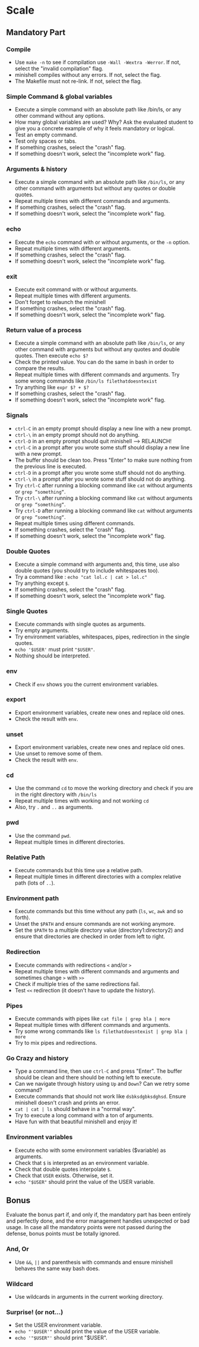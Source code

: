 # Scale
## Mandatory Part
### Compile
- Use `make -n` to see if compilation use `-Wall -Wextra -Werror`.
If not, select the "invalid compilation" flag.
- minishell compiles without any errors. If not, select the flag.
- The Makefile must not re-link. If not, select the flag.
### Simple Command & global variables
- Execute a simple command with an absolute path like /bin/ls, or any other command without any options.
- How many global variables are used? Why? Ask the evaluated student to give you a concrete example of why it feels mandatory or logical.
- Test an empty command.
- Test only spaces or tabs.
- If something crashes, select the "crash" flag.
- If something doesn't work, select the "incomplete work" flag.
### Arguments & history
- Execute a simple command with an absolute path like `/bin/ls`, or any other command with arguments but without any quotes or double quotes.
- Repeat multiple times with different commands and arguments.
- If something crashes, select the "crash" flag.
- If something doesn't work, select the "incomplete work" flag.
### echo
- Execute the `echo` command with or without arguments, or the `-n` option.
- Repeat multiple times with different arguments.
- If something crashes, select the "crash" flag.
- If something doesn't work, select the "incomplete work" flag.
### exit
- Execute exit command with or without arguments.
- Repeat multiple times with different arguments.
- Don't forget to relaunch the minishell
- If something crashes, select the "crash" flag.
- If something doesn't work, select the "incomplete work" flag.
### Return value of a process
- Execute a simple command with an absolute path like `/bin/ls`, or any other command with arguments but without any quotes and double quotes.
Then execute `echo $?`
- Check the printed value. You can do the same in bash in order to compare the results.
- Repeat multiple times with different commands and arguments. Try some wrong commands like `/bin/ls filethatdoesntexist`
- Try anything like `expr $? + $?`
- If something crashes, select the "crash" flag.
- If something doesn't work, select the "incomplete work" flag.
### Signals
- `ctrl-C` in an empty prompt should display a new line with a new prompt.
- `ctrl-\` in an empty prompt should not do anything.
- `ctrl-D` in an empty prompt should quit minishell --> RELAUNCH!
- `ctrl-C` in a prompt after you wrote some stuff should display a new line with a new prompt.
- The buffer should be clean too. Press "Enter" to make sure nothing from the previous line is executed.
- `ctrl-D` in a prompt after you wrote some stuff should not do anything.
- `ctrl-\` in a prompt after you wrote some stuff should not do anything.
- Try `ctrl-C` after running a blocking command like `cat` without arguments or `grep “something“`.
- Try `ctrl-\` after running a blocking command like `cat` without arguments or `grep “something“`.
- Try `ctrl-D` after running a blocking command like `cat` without arguments or `grep “something“`.
- Repeat multiple times using different commands.
- If something crashes, select the "crash" flag.
- If something doesn't work, select the "incomplete work" flag.
### Double Quotes
- Execute a simple command with arguments and, this time, use also double quotes (you should try to include whitespaces too).
- Try a command like : `echo "cat lol.c | cat > lol.c"`
- Try anything except `$`.
- If something crashes, select the "crash" flag.
- If something doesn't work, select the "incomplete work" flag.
### Single Quotes
- Execute commands with single quotes as arguments.
- Try empty arguments.
- Try environment variables, whitespaces, pipes, redirection in the single quotes.
- `echo '$USER'` must print `"$USER"`.
- Nothing should be interpreted.
### env
- Check if `env` shows you the current environment variables.
### export
- Export environment variables, create new ones and replace old ones.
- Check the result with `env`.
### unset
- Export environment variables, create new ones and replace old ones.
- Use unset to remove some of them.
- Check the result with `env`.
### cd
- Use the command `cd` to move the working directory and check if you are in the right directory with `/bin/ls`
- Repeat multiple times with working and not working `cd`
- Also, try `.` and `..` as arguments.
### pwd
- Use the command `pwd`.
- Repeat multiple times in different directories.
### Relative Path
- Execute commands but this time use a relative path.
- Repeat multiple times in different directories with a complex relative path (lots of `..`).
### Environment path
- Execute commands but this time without any path (`ls`, `wc`, `awk` and so forth).
- Unset the `$PATH` and ensure commands are not working anymore.
- Set the `$PATH` to a multiple directory value (directory1:directory2) and ensure that directories are checked in order from left to right.
### Redirection
- Execute commands with redirections `<` and/or `>`
- Repeat multiple times with different commands and arguments and sometimes change `>` with `>>`
- Check if multiple tries of the same redirections fail.
- Test `<<` redirection (it doesn't have to update the history).
### Pipes
- Execute commands with pipes like `cat file | grep bla | more`
- Repeat multiple times with different commands and arguments.
- Try some wrong commands like `ls filethatdoesntexist | grep bla | more`
- Try to mix pipes and redirections.
### Go Crazy and history
- Type a command line, then use `ctrl-C` and press "Enter". The buffer should be clean and there should be nothing left to execute.
- Can we navigate through history using `Up` and `Down`? Can we retry some command?
- Execute commands that should not work like `dsbksdgbksdghsd`.
Ensure minishell doesn't crash and prints an error.
- `cat | cat | ls` should behave in a "normal way".
- Try to execute a long command with a ton of arguments.
- Have fun with that beautiful minishell and enjoy it!
### Environment variables
- Execute echo with some environment variables ($variable) as arguments.
- Check that `$` is interpreted as an environment variable.
- Check that double quotes interpolate `$`.
- Check that `USER` exists. Otherwise, set it.
- `echo "$USER"` should print the value of the USER variable.
## Bonus
Evaluate the bonus part if, and only if, the mandatory part has been entirely and perfectly done, and the error management handles unexpected or bad usage. In case all the mandatory points were not passed during the defense, bonus points must be totally ignored.

### And, Or
- Use `&&`, `||` and parenthesis with commands and ensure minishell behaves the same way bash does.
### Wildcard
- Use wildcards in arguments in the current working directory.
### Surprise! (or not...)
- Set the USER environment variable.
- `echo "'$USER'"` should print the value of the USER variable.
- `echo '"$USER"'` should print "$USER".
